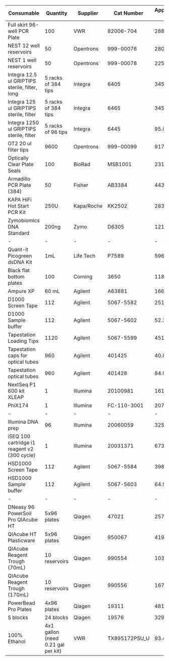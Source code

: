 
|Consumable|Quantity|Supplier|Cat Number|Approximate Cost|
|-|-|-|-|-|
|Full skirt 96-well PCR Plate| 100 |VWR | 82006-704 | 288.17 |
|NEST 12 well reservoirs | 50 | Opentrons | 999-00076 | 280.60 |
|NEST 1 well reservoirs | 50 | Opentrons | 999-00078 | 225.00 |
|Integra 12.5 ul GRIPTIPS sterile, filter, long| 5 racks of 384 tips | Integra | 6405 | 345.00 |
|Integra 125 ul GRIPTIPS sterile, filter| 5 racks of 384 tips | Integra | 6465 | 345.00 |
|Integra 1250 ul GRIPTIPS sterile, filter| 5 racks of 96 tips | Integra | 6445 | 95.00 |
|OT2 20 ul filter tips | 9600 | Opentrons | 999-00099 | 917.43 |
|Optically Clear Plate Seals | 100 | BioRad | MSB1001 | 231.00 |
|Armadillo PCR Plate (384) | 50 | Fisher | AB3384 | 443.65 |
|KAPA HiFi Hot Start PCR Kit | 250U | Kapa/Roche | KK2502 | 283.00 |
|Zymobiomics DNA Standard | 200ng | Zymo | D6305 | 121.30 |
|-|-|-|-|-|
|Quant-it Picogreen dsDNA Kit | 1mL | Life Tech | P7589 | 596.65 |
|Black flat bottom plates | 100 | Corning | 3650 | 1185.20 |
|Ampure XP | 60 mL | Agilent | A63881 | 1660.98 |
|D1000 Screen Tape | 112 | Agilent | 5067-5582 | 251.23 |
|D1000 Sample buffer | 112 | Agilent | 5067-5602 | 52.38 |
|Tapestation Loading Tips | 1120 | Agilent | 5067-5599 | 451.05 |
|Tapestation caps for optical tubes | 960 | Agilent | 401425 | 40.80 |
|Tapestation optical tubes |960 | Agilent | 401428 | 84.00 |
|NextSeq P1 600 kit XLEAP | 1 | Illumina | 20100981 | 1618.00 |
|PhiX174 | 1 | Illumina | FC-110-3001 | 207.00 |
|-|-|-|-|-|
|Illumina DNA prep  | 96 | Illumina | 20060059 | 3257.00 |
|iSEQ 100 cartridge i1 reagent v2 (300 cycle) | 1 | Illumina | 20031371 | 673.00 |
|HSD1000 Screen Tape | 112 | Agilent | 5067-5584 | 398.67 |
|HSD1000 Sample buffer | 112 | Agilent | 5067-5603 | 64.99 |
|-|-|-|-|-|
|DNeasy 96 PowerSoil Pro QIAcube HT | 5x96 plates |	Qiagen | 47021 | 2575.92 |
|QIAcube HT Plasticware |	5x96 plates | Qiagen | 950067 | 419.81 |
|QIAcube Reagent Trough (70mL) | 10 reservoirs | Qiagen | 990554 | 103.78 |
|QIAcube Reagent Trough (170mL) | 10 reservoirs | Qiagen | 990556	| 167.36 |
|PowerBead Pro Plates | 4x96 plates |	Qiagen | 19311 | 481.52 |
|S blocks	| 24 blocks | Qiagen | 19576 | 329.12 |
|100% Ethanol | 4x1 gallon (need 0.21 gal per kit) | VWR | TX895172PSU_U	| 93.44 |
